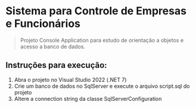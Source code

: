 # Sistema para Controle de Empresas e Funcionários
> Projeto Console Application para estudo de orientação a objetos e acesso a banco de dados.
## Instruções para execução:
1. Abra o projeto no Visual Studio 2022 (.NET 7)
2. Crie um banco de dados no SqlServer e execute o arquivo script.sql do projeto
3. Altere a connection string da classe SqlServerConfiguration